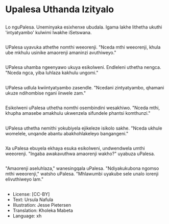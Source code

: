 # Upalesa Uthanda Izityalo

##
Lo nguPalesa. Uneminyaka esixhenxe ubudala. Igama lakhe lithetha ukuthi 'intyatyambo' kulwimi lwakhe iSetswana.

##
UPalesa uyavuka athethe nomthi weeorenji. "Nceda mthi weeorenji,  khula ube mkhulu usinike amaorenji amaninzi avuthiweyo."

##
UPalesa uhamba ngeenyawo ukuya esikolweni. Endleleni uthetha nengca. "Nceda ngca,  yiba luhlaza kakhulu ungomi."

##
UPalesa udlula kwiintyatyambo zasendle. "Ncedani zintyatyambo,  qhamani ukuze ndihombise ngani iinwele zam."

##
Esikolweni uPalesa uthetha nomthi osembindini wesakhiwo. "Nceda mthi,  khupha amasebe amakhulu ukwenzela sifundele phantsi komthunzi."

##
UPalesa uthetha nemithi yokubiyela ejikeleze isikolo sakhe. "Nceda ukhule womelele,  unqande abantu abakhohlakeleyo bangangeni."

##
Xa uPalesa ebuyela ekhaya esuka esikolweni,  undwendwela umthi weeorenji. "Ingaba awakavuthwa amaorenji wakho?" uyabuza uPalesa.

##
"Amaorenji aseluhlaza," wanesingqala uPalesa. "Ndiyakukubona ngomso mthi weeorenji," watsho uPalesa. "Mhlawumbi uyakube sele unalo iorenji elivuthiweyo lam."

##
* License: [CC-BY]
* Text: Ursula Nafula
* Illustration: Jesse Pietersen
* Translation: Kholeka Mabeta
* Language: xh
